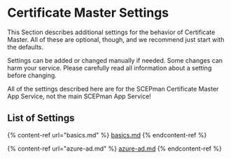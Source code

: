 # Certificate Master Settings

This Section describes additional settings for the behavior of Certificate Master. All of these are optional, though, and we recommend just start with the defaults.

Settings can be added or changed manually if needed. Some changes can harm your service. Please carefully read all information about a setting before changing.

All of the settings described here are for the SCEPman Certificate Master App Service, not the main SCEPman App Service!

## List of Settings

{% content-ref url="basics.md" %}
[basics.md](basics.md)
{% endcontent-ref %}

{% content-ref url="azure-ad.md" %}
[azure-ad.md](azure-ad.md)
{% endcontent-ref %}
